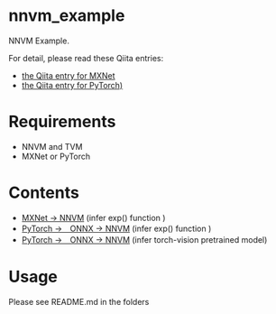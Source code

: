 # nnvm_example

NNVM Example.

For detail, please read these Qiita entries:

- [the Qiita entry for MXNet](https://qiita.com/ashitani/items/e85231297247ec036128)
- [the Qiita entry for PyTorch)](https://qiita.com/ashitani/items/39483a357822dd779708)

# Requirements

- NNVM and TVM
- MXNet or PyTorch

# Contents

- [MXNet → NNVM](https://github.com/ashitani/nnvm_example/tree/master/mxnet) (infer exp() function )
- [PyTorch →　ONNX → NNVM](https://github.com/ashitani/nnvm_example/tree/master/pytorch/exp) (infer exp() function )
- [PyTorch →　ONNX → NNVM](https://github.com/ashitani/nnvm_example/tree/master/pytorch/images) (infer torch-vision pretrained model)

# Usage

Please see README.md in the folders

